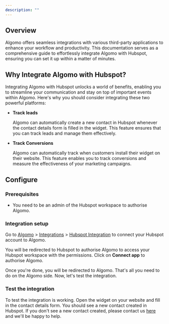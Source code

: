 ```yaml
---
description: ""
---
```


## Overview

Algomo offers seamless integrations with various third-party applications to enhance your workflow and productivity. This documentation serves as a comprehensive guide to effortlessly integrate Algomo with Hubspot, ensuring you can set it up within a matter of minutes.

## Why Integrate Algomo with Hubspot?

Integrating Algomo with Hubspot unlocks a world of benefits, enabling you to streamline your communication and stay on top of important events within Algomo. Here's why you should consider integrating these two powerful platforms:

- **Track leads**

  Algomo can automatically create a new contact in Hubspot whenever the contact details form is filled in the widget. This feature ensures that you can track leads and manage them effectively.

- **Track Conversions**

  Algomo can automatically track when customers install their widget on their website. This feature enables you to track conversions and measure the effectiveness of your marketing campaigns.

## Configure

### Prerequisites

- You need to be an admin of the Hubspot workspace to authorise Algomo.

### Integration setup

Go to [Algomo](https://app.algomo.com) > [Integrations](https://app.algomo.com/integrations) > [Hubspot Integration](https://app.algomo.com/integrations/hubspot) to connect your Hubspot account to Algomo.

You will be redirected to Hubspot to authorise Algomo to access your Hubspot workspace with the permissions. Click on **Connect app** to authorise Algomo.

Once you're done, you will be redirected to Algomo. That's all you need to do on the Algomo side. Now, let's test the integration.

### Test the integration

To test the integration is working. Open the widget on your website and fill in the contact details form. You should see a new contact created in Hubspot. If you don't see a new contact created, please contact us [here](https://www.algomo.com/contact-us) and we'll be happy to help.

